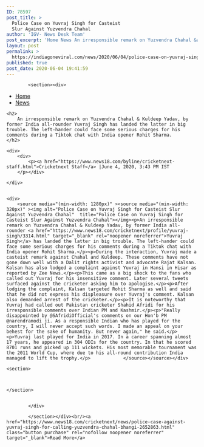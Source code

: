 ```yaml
---
ID: 78597
post_title: >
  Police Case on Yuvraj Singh for Casteist
  Slur Against Yuzvendra Chahal
author: 'IGV- News Desk Team'
post_excerpt: 'Home News An irresponsible remark on Yuzvendra Chahal &amp; Kuldeep Yadav, by former India all-rounder Yuvraj Singh has landed the latter in big trouble. The left-hander could face some serious charges for his comments during a Tiktok chat with India opener Rohit Sharma. Cricketnext Staff |June 4, 2020, 3:43 PM IST An irresponsible remark on&hellip;'
layout: post
permalink: >
  https://indiagoneviral.com/news/2020/06/04/police-case-on-yuvraj-singh-for-casteist-slur-against-yuzvendra-chahal/78597/india-gone-viral/
published: true
post_date: 2020-06-04 19:41:59
---
```

<div>    
        
               
               
		
            <section><div>
        		
		
		
        
<ul><li><a href="https://www.news18.com/cricketnext/">Home</a></li>
    <li><a href="https://www.news18.com/cricketnext/latestnews/">News</a></li>
</ul><div>
    
    <h2>
        An irresponsible remark on Yuzvendra Chahal & Kuldeep Yadav, by former India all-rounder Yuvraj Singh has landed the latter in big trouble. The left-hander could face some serious charges for his comments during a Tiktok chat with India opener Rohit Sharma.
    </h2>
    
    <div>
        <div>
            <p><a href="https://www.news18.com/byline/cricketnext-staff.html">Cricketnext Staff</a> |June 4, 2020, 3:43 PM IST 
        </p></div>
        
    </div>
    
    
    <div>
        <source media="(min-width: 1280px)" ><source media="(min-width: 320px)" ><img alt="Police Case on Yuvraj Singh for Casteist Slur Against Yuzvendra Chahal"  title="Police Case on Yuvraj Singh for Casteist Slur Against Yuzvendra Chahal"></img><p>An irresponsible remark on Yuzvendra Chahal & Kuldeep Yadav, by former India all-rounder <a href="https://www.news18.com/cricketnext/profile/yuvraj-singh/3314.html" target="_blank" rel="noopener noreferrer">Yuvraj Singh</a> has landed the latter in big trouble. The left-hander could face some serious charges for his comments during a Tiktok chat with India opener Rohit Sharma.</p><p>During the interaction, Yuvraj made a casteist remark against Chahal and Kuldeep. These comments have not gone down well with a Dalit rights activist and advocate Rajat Kalsan. Kalsan has also lodged a complaint against Yuvraj in Hansi in Hisar as reported by Zee News.</p><p>This came as a big shock to the fans who called out Yuvraj for his insensitive comment. Later several tweets surfaced against the cricketer asking him to apologise.</p><p>After lodging the complaint, Kalsan targeted Rohit Sharma as well and said that he did not express his displeasure over Yuvraj's comment. Kalsan also demanded arrest of the cricketer.</p><p>It is noteworthy that Yuvraj had called out Pakistan cricketer Shahid Afridi for his irresponsible comments over Indian PM and Kashmir.</p><p>"Really disappointed by @SAfridiOfficial's comments on our Hon'b PM @narendramodi ji. As a responsible Indian who has played for the country, I will never accept such words. I made an appeal on your behest for the sake of humanity. But never again," he said.</p><p>Yuvraj last played for India in 2017. In a career spanning almost 17 years, he appeared in 304 ODIs for the country. In that he scored 8701 runs and picked up 111 wickets. His most memorable tournament was the 2011 World Cup, where due to his all-round contribution India managed to lift the trophy.</p>            </source></source></div>
    
    
    
    
    
    
    
</div>

    
    <section>

 

    </section>


            </div>
            	
            </section></div><br/><a href="https://www.news18.com/cricketnext/news/police-case-against-yuvraj-singh-for-calling-yuzvendra-chahal-bhangi-2652863.html" class="button purchase" rel="nofollow noopener noreferrer" target="_blank">Read More</a>
